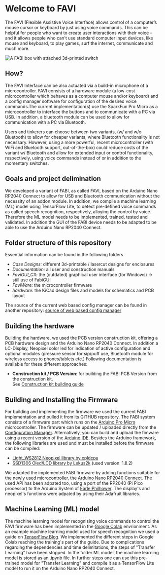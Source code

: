 # Welcome to FAVI

The FAVI (Flexible Assistive Voice Interface) allows control of a computer’s mouse cursor or
keyboard by just using voice commands. This can be helpful for people who want to create 
user interactions with their voice - and it allows people who can't use standard computer input devices, 
like mouse and keyboard, to play games, surf the internet, communicate and much more.

![A FABI box with attached 3d-printed switch](https://github.com/asterics/FABI/blob/master/img/FABI4.png "FABI box with attached switch")


## How?

The FAVI Interface can be also actuated via a build-in microphone of a microcontroller. 
FAVI consists of a hardware module (a low-cost microcontroller which behaves as a computer mouse and/or keyboard)
and a config manager software for configuration of the desired voice commands.The current implementation(s)
use the SparkFun Pro Micro as a microcontroller to interface the buttons and to communicate with a 
PC via USB. In addition, a bluetooth module can be used to allow for communication with a PC via Bluetooth.

Users and tinkerers can choose between two variants, (w/ and w/o Bluetooth) to allow for cheaper variants, 
where Bluetooth functionality is not necessary. However, using a more powerful, recent microcontroller 
(with WiFi and Bluetooth support, out-of-the-box) could reduce costs of the variant w/ Bluetooth
and allow for extended input or control functionality, respectively, using voice commands instead of or
in addition to the momentary switches.

## Goals and project delimination

We developed a variant of FABI, as called FAVI, based on the Arduino Nano RP2040 Connect to allow for 
USB and Bluetooth communication without the necessity of an addon module. In addition, we compile a 
machine learning (ML) model using TensorFlow Lite, to detect pre-defined voice commands as called 
speech recognition, respectively, alloying the control by voice. Therefore the ML model needs to be 
implemented, trained, tested and validated. In addition the GUI of the FABI device needs to be adapted
to be able to use the Arduino Nano RP2040 Connect. 

## Folder structure of this repository
Essential information can be found in the following folders
* _Case Designs:_ different 3d-printable / lasercut designs for enclosures
* _Documentation:_ all user and construction manuals
* _FaviGUI_C#:_ the (outdated) graphical user interface (for Windows) -> still use of FabiGUI
* _FaviWare:_ the microcontroller firmware
* _hardware:_ the KiCad design files and models for schematics and PCB layout

The source of the current web based config manager can be found in another repository: [source of web based config manager](https://github.com/asterics/Addon-Bluetooth-WebGUI/tree/main/webgui)

## Building the hardware

Building the hardware, we used the PCB version construction kit, offering a PCB hardware design and the Arduino Nano RP2040 Connect.
In addition a LC-Display, Neopixel color led for indication of active configuration and optional modules (pressure sensor for sip/puff use, Bluetooth module for wireless access to phones/tablets etc.)
Following documentation is available for these different approaches:
* **Construction kit / PCB Version**: for building the FABI PCB Version from the construction kit.\
See [Construction kit building guide](https://github.com/asterics/FABI/blob/master/Documentation/ConstructionManual/PCB-Version/FABIManual.pdf)

## Building and Installing the Firmware

For building and implementing the firmware we used the current FABI implementation and pulled it from its GITHUB repository.
The FABI system consists of a firmware part which runs on the [Arduino Pro Micro](https://www.sparkfun.com/products/12640) microcontroller. The firmware can be updated / uploaded directly from the [Configuration Manager](https://fabi.asterics.eu/). Alternatively, you can build and upload the fimware using a recent version of the [Arduino IDE](https://www.arduino.cc/en/software).
Besides the Arduino framework, the following libraries are used und must be installed before the firmware can be compiled:

* [Light_WS2812 Neopixel library by cpldcpu](https://github.com/cpldcpu/light_ws2812) 
* [SSD1306 Oled/LCD library by Lekus2k](https://github.com/lexus2k/ssd1306) (used version: 1.8.2)

We adapted the implemented FABI firmware by adding functions suitable for the newly used microcontroller, the [Arduino Nano RP2040 Connect](https://store.arduino.cc/products/arduino-nano-rp2040-connect). The used API has been adpated too, using a port of the RP2040 (Pi Pico processor) 
to the Arduino System of [Earle Philhower](https://github.com/earlephilhower/arduino-pico). The display's and neopixel's functions were adpated by 
using their Adafruit libraries. 

## Machine Learning (ML) model

The machine learning model for recognising voice commands to control the FAVI firmware has been implemented in the 
[Google Colab](https://colab.research.google.com/?utm_source=scs-index) envrionment. As an example machine learning model used 
for speech recognition we used a guide on [TensorFlow Blog](https://blog.tensorflow.org/2021/09/TinyML-Audio-for-everyone.html). 
We implemented the different steps in Google Colab reaching the training's part of the guide. Due to complications regarding the 
dependencies and time delimitations, the steps of "Transfer Learning" have been stopped. In the folder ML model, the machine learning
model is stored as an .ipynb file. In further steps one can use this pre-trained model for "Transfer Learning" and compile it
as a TensorFlow Lite model to run it on the Arduino Nano RP2040 Connect. 

